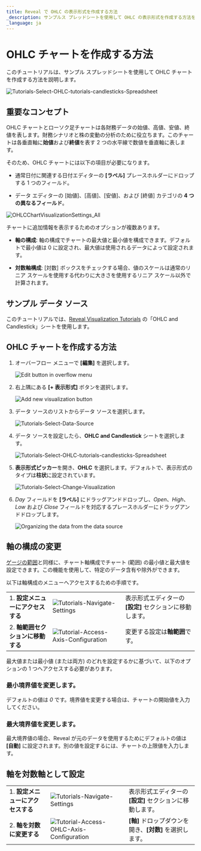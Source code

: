 ```yaml
---
title: Reveal で OHLC の表示形式を作成する方法 
_description: サンプルス プレッドシートを使用して OHLC の表示形式を作成する方法を説明します。
_language: ja
---
```


# OHLC チャートを作成する方法

このチュートリアルは、サンプル スプレッドシートを使用して OHLC チャートを作成する方法を説明します。

![Tutorials-Select-OHLC-tutorials-candlesticks-Spreadsheet](images/ohlc-charts-example.png)


## 重要なコンセプト

OHLC チャートとローソク足チャートは各財務データの始値、高値、安値、終値を表します。財務シナリオと株の変動の分析のために役立ちます。このチャートは各垂直軸に**始値**および**終値**を表す 2 つの水平線で数値を垂直軸に表します。

そのため、OHLC チャートには以下の項目が必要になります。

  - 通常日付に関連する日付エディターの **[ラベル]** プレースホルダーにドロップする 1 つのフィールド。

  - データ エディターの [始値]、[高値]、[安値]、および [終値] カテゴリの **4 つの異なるフィールド**。

![OHLCChartVisualizationSettings\_All](images/ohlc-visualization-editor.png)

チャートに追加情報を表示するためのオプションが複数あります。

  - **軸の構成**: 軸の構成でチャートの最大値と最小値を構成できます。デフォルトで最小値は 0 に設定され、最大値は使用されるデータによって設定されます。

  - **対数軸構成**: [対数] ボックスをチェックする場合、値のスケールは通常のリニア スケールを使用する代わりに大きさを使用するリニア スケール以外で計算されます。

## サンプル データ ソース

このチュートリアルでは、<a href="/data/Reveal_Visualization_Tutorials.xlsx" download>Reveal Visualization Tutorials</a> の「OHLC and Candlestick」シートを使用します。

## OHLC チャートを作成する方法

1. オーバーフロー メニューで **[編集]** を選択します。
   
    ![Edit button in overflow menu](images/overflow-edit-option.png)

 2. 右上隅にある **[+ 表示形式]** ボタンを選択します。

    ![Add new visualization button](images/add-visualization-button.png) 

 3. データ ソースのリストからデータ ソースを選択します。
   
    ![Tutorials-Select-Data-Source](images/visualization-tutorials-sample.png)                     

 4. データ ソースを設定したら、**OHLC and Candlestick** シートを選択します。

    ![Tutorials-Select-OHLC-tutorials-candlesticks-Spreadsheet](images/ohlc-candlestick-spreadsheet.png)  

 5. **表示形式ピッカー**を開き、**OHLC** を選択します。デフォルトで、表示形式のタイプは**柱状**に設定されています。  

    ![Tutorials-Select-Change-Visualization](images/ohlc-chart-types.png)                                

 6. *Day* フィールドを **[ラベル]** にドラッグアンドドロップし、*Open*、*High*、*Low* および *Close* フィールドを対応するプレースホルダーにドラッグアンドドロップします。

    ![Organizing the data from the data source](images/ohlc-organizing-data.png)                              

## 軸の構成の変更

[ゲージの範囲](tutorials-gauge.md#ゲージ表示形式に範囲を追加する方法)と同様に、チャート軸構成でチャート (範囲) の最小値と最大値を設定できます。この機能を使用して、特定のデータ含有や除外ができます。

以下は軸構成のメニューへアクセスするための手順です。

|                                             |                                                                                      |                                                             |
| ------------------------------------------- | ------------------------------------------------------------------------------------ | ----------------------------------------------------------- |
| 1\. **設定メニューにアクセスする**            | ![Tutorials-Navigate-Settings](images/tutorials-settings.png)               | 表示形式エディターの **[設定]** セクションに移動します。 |
| 2\. **軸範囲セクションに移動する** | ![Tutorial-Access-Axis-Configuration](images/bounds-axis.png) | 変更する設定は**軸範囲**です。   |

最大値または最小値 (または両方) のどれを設定するかに基づいて、以下のオプションの 1 つへアクセスする必要があります。

### 最小境界値を変更します。

デフォルトの値は *0* です。境界値を変更する場合は、チャートの開始値を入力してください。

### 最大境界値を変更します。

最大境界値の場合、Reveal が元のデータを使用するためにデフォルトの値は **[自動]** に設定されます。別の値を設定するには、チャートの上限値を入力します。

## 軸を対数軸として設定

|                                        |                                                                                                       |                                                             |
| -------------------------------------- | ----------------------------------------------------------------------------------------------------- | ----------------------------------------------------------- |
| 1\. **設定メニューにアクセスする**       | ![Tutorials-Navigate-Settings](images/tutorials-settings.png)                                | 表示形式エディターの **[設定]** セクションに移動します。 |
| 2\. **軸を対数に変更する** | ![Tutorial-Access-OHLC-Axis-Configuration](images/ohlc-candlestick-logarithmic-axis.png) | **[軸]** ドロップダウンを開き、**[対数]** を選択します。      |
